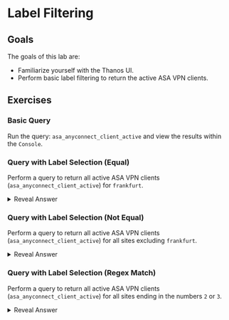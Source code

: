 # Label Filtering
## Goals
The goals of this lab are:
* Familiarize yourself with the Thanos UI.
* Perform basic label filtering to return the active ASA VPN clients.

## Exercises
### Basic Query
Run the query: `asa_anyconnect_client_active` and view the results within the `Console`.
### Query with Label Selection (Equal)
Perform a query to return all active ASA VPN clients (`asa_anyconnect_client_active`) for `frankfurt`.
<details>
  <summary>Reveal Answer</summary>
  
```
asa_anyconnect_client_active{site="frankfurt"}
```
</details>


### Query with Label Selection (Not Equal)
Perform a query to return all active ASA VPN clients (`asa_anyconnect_client_active`) for all sites excluding `frankfurt`.
<details>
  <summary>Reveal Answer</summary>
  
```
asa_anyconnect_client_active{site!="frankfurt"}
```
</details>



### Query with Label Selection (Regex Match)
Perform a query to return all active ASA VPN clients (`asa_anyconnect_client_active`) for all sites ending in the numbers `2` or `3`.
<details>
  <summary>Reveal Answer</summary>
  
```
asa_anyconnect_client_active{device=~".*[2-3]"}
```
</details>

